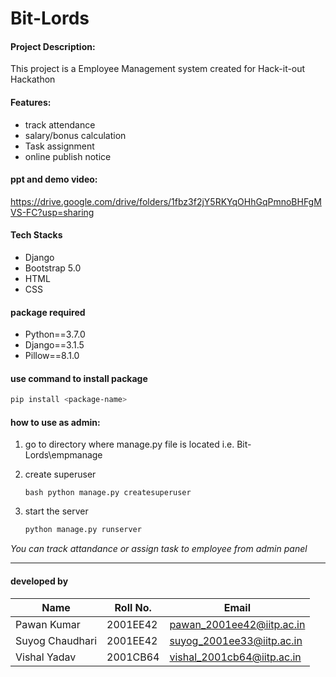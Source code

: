 # Bit-Lords

#### Project Description:  
This project is a Employee Management system created for Hack-it-out Hackathon 

#### Features:
- track attendance
- salary/bonus calculation 
- Task assignment
- online publish notice


#### ppt and demo video:
https://drive.google.com/drive/folders/1fbz3f2jY5RKYqOHhGqPmnoBHFgMVS-FC?usp=sharing

#### Tech Stacks
- Django
- Bootstrap 5.0
- HTML
- CSS


#### package required
- Python==3.7.0
- Django==3.1.5
- Pillow==8.1.0

#### use command to install package
```bash 
pip install <package-name>
```

#### how to use as admin:

1. go to directory where manage.py file is located i.e. Bit-Lords\empmanage

2. create superuser
   ```
   bash python manage.py createsuperuser
   ```

3. start the server
    ```bash 
    python manage.py runserver
    ```


*You can track attandance or assign task to employee from admin panel*

---

#### developed by

|Name|Roll No.|Email|
|-|-|-|
|Pawan Kumar|2001EE42|pawan_2001ee42@iitp.ac.in|
|Suyog Chaudhari|2001EE42|suyog_2001ee33@iitp.ac.in|
|Vishal Yadav|2001CB64|vishal_2001cb64@iitp.ac.in|
